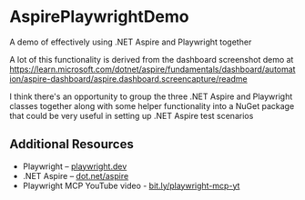 # AspirePlaywrightDemo
A demo of effectively using .NET Aspire and Playwright together

A lot of this functionality is derived from the dashboard screenshot demo at https://learn.microsoft.com/dotnet/aspire/fundamentals/dashboard/automation/aspire-dashboard/aspire.dashboard.screencapture/readme

I think there's an opportunity to group the three .NET Aspire and Playwright classes together along with some helper functionality into a NuGet package that could be very useful in setting up .NET Aspire test scenarios

## Additional Resources
- Playwright – [playwright.dev](playwright.dev)
- .NET Aspire – [dot.net/aspire](dot.net/aspire)
- Playwright MCP YouTube video - [bit.ly/playwright-mcp-yt](bit.ly/playwright-mcp-yt)

